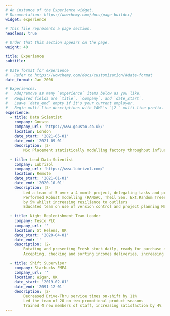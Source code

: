 ```yaml
---
# An instance of the Experience widget.
# Documentation: https://wowchemy.com/docs/page-builder/
widget: experience

# This file represents a page section.
headless: true

# Order that this section appears on the page.
weight: 40

title: Experience
subtitle:

# Date format for experience
#   Refer to https://wowchemy.com/docs/customization/#date-format
date_format: Jan 2006

# Experiences.
#   Add/remove as many `experience` items below as you like.
#   Required fields are `title`, `company`, and `date_start`.
#   Leave `date_end` empty if it's your current employer.
#   Begin multi-line descriptions with YAML's `|2-` multi-line prefix.
experience:
  - title: Data Scientist
    company: Gousto
    company_url: 'https://www.gousto.co.uk/'
    location: London
    date_start: '2021-05-01'
    date_end: '2021-09-01'
    description: |2-
        MSc Placement statistically modelling factory throughput influences

  - title: Lead Data Scientist
    company: Lubrizol
    company_url: 'https://www.lubrizol.com/'
    location: Remote
    date_start: '2021-01-01'
    date_end: '2020-10-01'
    description: |2-
        Led a team of 5 over a 4 month project, delegating tasks and programming frameworks
        Performed Robust modelling (RANSAC, Theil Sen, Ext.Random Trees) increasing model accuracy
        by 5% whilst increasing resilience to outliers
        Educated team on use of version control and project planning MS Projects
        
  - title: Night Replenishment Team Leader
    company: Tesco PLC
    company_url: ''
    location: St Helens, UK
    date_start: '2020-04-01'
    date_end: ''
    description: |2-
        Rotating and presenting Fresh stock daily, ready for purchase decreasing waste by 6%
        Accepting, checking and sorting incomes deliveries, increasing range availability by 10%

  - title: Shift Supervisor
    company: Starbucks EMEA
    company_url: ''
    location: Wigan, UK
    date_start: '2019-02-01'
    date_end: '2091-12-01'
    description: |2-
        Decreased Drive-Thru service times on-shift by 11%
        Led the team of 20 on two promotional product seasons
        Trained 4 new members of staff, increasing satisfaction by 4%
---
```

